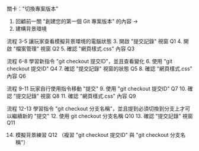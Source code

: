 關卡："切換專案版本"

1. 回顧前一關 "創建您的第一個 Git 專案版本" 的內容 ->
2. 建構背景環境

流程 3-5 讓玩家查看模擬背景環境的電腦狀態
3. 開啟 "提交記錄" 視窗     Q1
4. 開啟 "檔案管理" 視窗     Q2
5. 確認 "網頁樣式.css" 內容 Q3
   
流程 6-8 學習新指令 "git checkout 提交ID"，並且查看變化
6. 使用 "git checkout 提交ID" Q4
7. 確認 "提交記錄" 視窗的狀態   Q5
8. 確認 "網頁樣式.css" 內容    Q6

流程 9-11 玩家自行使用指令移動 "提交"
9. 使用 "git checkout 提交ID"   Q7
10.  確認 "提交記錄" 視窗      Q8
11.  確認 "網頁樣式.css" 內容  Q9

流程 12-13 學習指令 "git checkout 分支名稱"，並且提到必須切換到分支上才可以繼續新的 "提交"
12. 使用 git checkout 分支名稱  Q10
13. 確認 "提交記錄" 視窗      Q11

14. 模擬背景練習   Q12 
    （複習 "git checkout 提交ID" 與 "git checkout 分支名稱"）